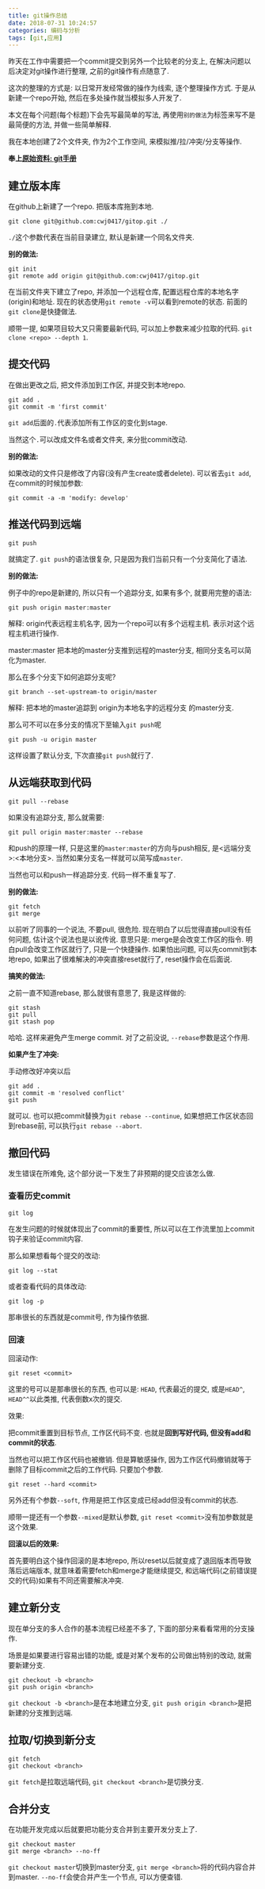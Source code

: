 ```yaml
---
title: git操作总结
date: 2018-07-31 10:24:57
categories: 编码与分析
tags: [git,应用]
---
```

昨天在工作中需要把一个commit提交到另外一个比较老的分支上, 在解决问题以后决定对git操作进行整理, 之前的git操作有点随意了.

<!--more-->

这次的整理的方式是: 以日常开发经常做的操作为线索, 逐个整理操作方式. 于是从新建一个repo开始, 然后在多处操作就当模拟多人开发了.

本文在每个问题(每个标题)下会先写最简单的写法, 再使用`别的做法`为标签来写不是最简便的方法, 并做一些简单解释.

我在本地创建了2个文件夹, 作为2个工作空间, 来模拟推/拉/冲突/分支等操作.

**奉上[原始资料: git手册](https://git-scm.com/docs)**

## 建立版本库

在github上新建了一个repo. 把版本库拖到本地.

```shell
git clone git@github.com:cwj0417/gitop.git ./
```

`./`这个参数代表在当前目录建立, 默认是新建一个同名文件夹.

**别的做法:**

```shell
git init
git remote add origin git@github.com:cwj0417/gitop.git
```

在当前文件夹下建立了repo, 并添加一个远程仓库, 配置远程仓库的本地名字(origin)和地址. 现在的状态使用`git remote -v`可以看到remote的状态. 前面的`git clone`是快捷做法.

顺带一提, 如果项目较大又只需要最新代码, 可以加上参数来减少拉取的代码. `git clone <repo> --depth 1`.

## 提交代码

在做出更改之后, 把文件添加到工作区, 并提交到本地repo.

```shell
git add .
git commit -m 'first commit'
```

`git add`后面的`.`代表添加所有工作区的变化到stage.

当然这个`.`可以改成文件名或者文件夹, 来分批commit改动.

**别的做法:**

如果改动的文件只是修改了内容(没有产生create或者delete). 可以省去`git add`, 在commit的时候加参数:

```shell
git commit -a -m 'modify: develop'
```

## 推送代码到远端

```shell
git push
```

就搞定了. `git push`的语法很复杂, 只是因为我们当前只有一个分支简化了语法.

**别的做法:**

例子中的repo是新建的, 所以只有一个追踪分支, 如果有多个, 就要用完整的语法:

```shell
git push origin master:master
```

解释: origin代表远程主机名字, 因为一个repo可以有多个远程主机. 表示对这个远程主机进行操作.

master:master 把本地的master分支推到远程的master分支, 相同分支名可以简化为master.

那么在多个分支下如何追踪分支呢?

```shell
git branch --set-upstream-to origin/master
```

解释: 把本地的master追踪到 origin为本地名字的远程分支 的master分支.

那么可不可以在多分支的情况下至输入`git push`呢

```shell
git push -u origin master
```

这样设置了默认分支, 下次直接`git push`就行了.

## 从远端获取到代码

```shell
git pull --rebase
```

如果没有追踪分支, 那么就需要:

```shell
git pull origin master:master --rebase
```

和push的原理一样, 只是这里的`master:master`的方向与push相反, 是<远端分支>:<本地分支>. 当然如果分支名一样就可以简写成`master`.

当然也可以和push一样追踪分支. 代码一样不重复写了.

**别的做法:**

```shell
git fetch
git merge
```

以前听了同事的一个说法, 不要pull, 很危险. 现在明白了以后觉得直接pull没有任何问题, 估计这个说法也是以讹传讹. 意思只是: merge是会改变工作区的指令. 明白pull会改变工作区就行了, 只是一个快捷操作. 如果怕出问题, 可以先commit到本地repo, 如果出了很难解决的冲突直接reset就行了, reset操作会在后面说.

**搞笑的做法:**

之前一直不知道rebase, 那么就很有意思了, 我是这样做的:

```shell
git stash
git pull
git stash pop
```

哈哈. 这样来避免产生merge commit. 对了之前没说, `--rebase`参数是这个作用.

**如果产生了冲突:**

手动修改好冲突以后

```shell
git add .
git commit -m 'resolved conflict'
git push
```

就可以. 也可以把commit替换为`git rebase --continue`, 如果想把工作区状态回到rebase前, 可以执行`git rebase --abort`.

## 撤回代码

发生错误在所难免, 这个部分说一下发生了非预期的提交应该怎么做.

### 查看历史commit

```shell
git log
```

在发生问题的时候就体现出了commit的重要性, 所以可以在工作流里加上commit钩子来验证commit内容.

那么如果想看每个提交的改动:

```shell
git log --stat
```

或者查看代码的具体改动:

```shell
git log -p
```

那串很长的东西就是commit号, 作为操作依据.

### 回滚

回滚动作:

```shell
git reset <commit>
```

这里的<commit>号可以是那串很长的东西, 也可以是: `HEAD`, 代表最近的提交, 或是`HEAD^`, `HEAD^^`以此类推, 代表倒数x次的提交.

效果:

把commit重置到目标节点, 工作区代码不变. 也就是**回到写好代码, 但没有add和commit的状态**.

当然也可以把工作区代码也被撤销. 但是算敏感操作, 因为工作区代码撤销就等于删除了目标commit之后的工作代码. 只要加个参数.

```shell
git reset --hard <commit>
```

另外还有个参数`--soft`, 作用是把工作区变成已经add但没有commit的状态.

顺带一提还有一个参数``--mixed``是默认参数, `git reset <commit>`没有加参数就是这个效果.

**回滚以后的效果:**

首先要明白这个操作回滚的是本地repo, 所以reset以后就变成了退回版本而导致落后远端版本, 就意味着需要fetch和merge才能继续提交, 和远端代码(之前错误提交的代码)如果有不同还需要解决冲突.

## 建立新分支

现在单分支的多人合作的基本流程已经差不多了, 下面的部分来看看常用的分支操作.

场景是如果要进行容易出错的功能, 或是对某个发布的公司做出特别的改动, 就需要新建分支.

```shell
git checkout -b <branch>
git push origin <branch>
```

`git checkout -b <branch>`是在本地建立分支, `git push origin <branch>`是把新建的分支推到远端.

## 拉取/切换到新分支

```shell
git fetch
git checkout <branch>
```

`git fetch`是拉取远端代码, `git checkout <branch>`是切换分支.

## 合并分支

在功能开发完成以后就要把功能分支合并到主要开发分支上了.

```shell
git checkout master
git merge <branch> --no-ff
```

`git checkout master`切换到master分支, `git merge <branch>`将<branch>的代码内容合并到master. `--no-ff`会使合并产生一个节点, 可以方便查错.